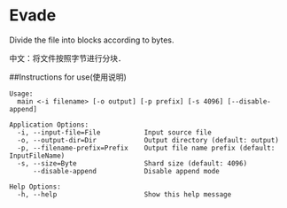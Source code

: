 # Evade
Divide the file into blocks according to bytes.

中文：将文件按照字节进行分块．

##Instructions for use(使用说明)
```
Usage:
  main <-i filename> [-o output] [-p prefix] [-s 4096] [--disable-append]

Application Options:
  -i, --input-file=File           Input source file
  -o, --output-dir=Dir            Output directory (default: output)
  -p, --filename-prefix=Prefix    Output file name prefix (default: InputFileName)
  -s, --size=Byte                 Shard size (default: 4096)
      --disable-append            Disable append mode

Help Options:
  -h, --help                      Show this help message


```
